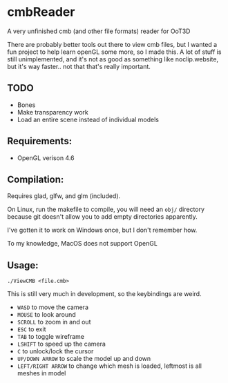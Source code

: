 # cmbReader

A very unfinished cmb (and other file formats) reader for OoT3D

There are probably better tools out there to view cmb files, but I wanted a fun project to help learn openGL some more, so I made this.
A lot of stuff is still unimplemented, and it's not as good as something like noclip.website, but it's way faster.. not that that's really important.

## TODO

* Bones
* Make transparency work
* Load an entire scene instead of individual models

## Requirements:

* OpenGL verison 4.6

## Compilation:

Requires glad, glfw, and glm (included).

On Linux, run the makefile to compile, you will need an `obj/` directory because git doesn't allow you to add empty directories apparently.

I've gotten it to work on Windows once, but I don't remember how.

To my knowledge, MacOS does not support OpenGL

## Usage:

`./ViewCMB <file.cmb>`

This is still very much in development, so the keybindings are weird.

* `WASD` to move the camera
* `MOUSE` to look around
* `SCROLL` to zoom in and out
* `ESC` to exit
* `TAB` to toggle wireframe
* `LSHIFT` to speed up the camera
* `C` to unlock/lock the cursor
* `UP/DOWN ARROW` to scale the model up and down
* `LEFT/RIGHT ARROW` to change which mesh is loaded, leftmost is all meshes in model